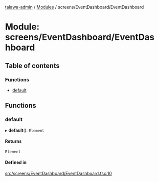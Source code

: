 [talawa-admin](../README.md) / [Modules](../modules.md) / screens/EventDashboard/EventDashboard

# Module: screens/EventDashboard/EventDashboard

## Table of contents

### Functions

- [default](screens_EventDashboard_EventDashboard.md#default)

## Functions

### default

▸ **default**(): `Element`

#### Returns

`Element`

#### Defined in

[src/screens/EventDashboard/EventDashboard.tsx:10](https://github.com/PalisadoesFoundation/talawa-admin/blob/bbd4963/src/screens/EventDashboard/EventDashboard.tsx#L10)
